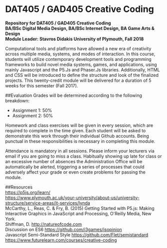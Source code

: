 DAT405 / GAD405 Creative Coding  
===========================================

__Repository for DAT405 / GAD405 Creative Coding  
BA/BSc Digital Media Design, BA/BSc Internet Design, BA Game Arts & Design  
Module Leader: Stavros Didakis
University of Plymouth, Fall 2018__

Computational tools and platforms have allowed a new era of creativity across multiple media, systems, and modes of interaction. In this course, students will utilize contemporary development tools and programming frameworks to build novel media systems, games, and applications, using mainly Javascript and the P5.Js and Phaser.Js libraries. Additionally, HTML and CSS will be introduced to define the structure and look of the finalized projects. This twenty-credit module will be delivered for a duration of 5 weeks for this semester (Fall 2017).

##Evaluation
Grades will be determined according to the following breakdown:
* Assignment 1: 50%
* Assignment 2: 50%

Homework and class exercises will be given in every session, which are required to complete in the time given. Each student will be asked to demonstrate this work through their individual Github accounts. Being punctual in these responsibilities is necessary in completing this module.

Attendance is mandatory in all sessions. Please inform your lecturers via email if you are going to miss a class. Habitually showing up late for class or an excessive number of absences the Administration Office will be automatically be alerted, triggering a series of processes that could adversely affect your grade or even create problems for passing the module.

##Resources  
https://p5js.org/learn/  
https://www.plymouth.ac.uk/your-university/about-us/university-structure/service-areas/it-services/lynda  
McCarthy, L., Reas, C. & Fry, B. (2015) Getting Started with P5.js: Making Interactive Graphics in JavaScript and Processing, O'Reilly Media, New York.  
Shiffman, D. http://natureofcode.com  
Discussion on ES6 https://github.com/i3games/jsopinion  
Javascript Semi-Standard Style https://github.com/Flet/semistandard  
https://www.futurelearn.com/courses/creative-coding  
